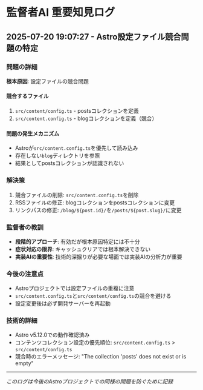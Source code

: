 # 監督者AI 重要知見ログ

## 2025-07-20 19:07:27 - Astro設定ファイル競合問題の特定

### 問題の詳細
**根本原因**: 設定ファイルの競合問題

#### 競合するファイル
1. `src/content/config.ts` - postsコレクションを定義
2. `src/content.config.ts` - blogコレクションを定義（競合）

#### 問題の発生メカニズム
- Astroが`src/content.config.ts`を優先して読み込み
- 存在しない`blog`ディレクトリを参照
- 結果としてpostsコレクションが認識されない

### 解決策
1. 競合ファイルの削除: `src/content.config.ts`を削除
2. RSSファイルの修正: blogコレクションをpostsコレクションに変更
3. リンクパスの修正: `/blog/${post.id}/`を`/posts/${post.slug}/`に変更

### 監督者の教訓
- **段階的アプローチ**: 有効だが根本原因特定には不十分
- **症状対応の限界**: キャッシュクリアでは根本解決できない
- **実装AIの重要性**: 技術的深掘りが必要な場面では実装AIの分析力が重要

### 今後の注意点
- Astroプロジェクトでは設定ファイルの重複に注意
- `src/content.config.ts`と`src/content/config.ts`の競合を避ける
- 設定変更後は必ず開発サーバーを再起動

### 技術的詳細
- Astro v5.12.0での動作確認済み
- コンテンツコレクション設定の優先順位: `src/content.config.ts` > `src/content/config.ts`
- 競合時のエラーメッセージ: "The collection 'posts' does not exist or is empty"

---
*このログは今後のAstroプロジェクトでの同様の問題を防ぐために記録* 